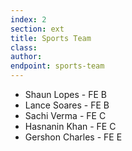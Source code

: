 ```yaml
---
index: 2
section: ext
title: Sports Team
class:
author:
endpoint: sports-team
---
```


- Shaun Lopes - FE B
- Lance Soares - FE B
- Sachi Verma - FE C
- Hasnanin Khan - FE C
- Gershon Charles - FE E
